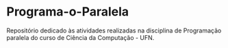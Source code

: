 # Programa-o-Paralela

Repositório dedicado às atividades realizadas na disciplina de Programação paralela do curso de Ciência da Computação - UFN.
